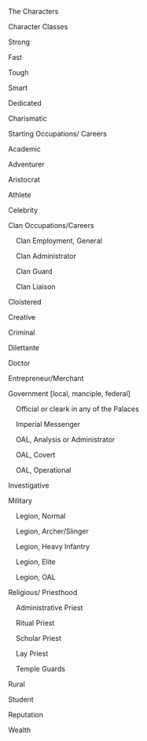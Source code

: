 The Characters

Character Classes

Strong

Fast

Tough

Smart

Dedicated

Charismatic

Starting Occupations/ Careers

Academic

Adventurer

Aristocrat

Athlete

Celebrity

Clan Occupations/Careers

    Clan Employment, General

    Clan Administrator

    Clan Guard

    Clan Liaison

Cloistered

Creative

Criminal

Dilettante

Doctor

Entrepreneur/Merchant

Government [local, manciple, federal]

    Official or cleark in any of the Palaces

    Imperial Messenger

    OAL, Analysis or Administrator

    OAL, Covert

    OAL, Operational

Investigative

Military

    Legion, Normal

    Legion, Archer/Slinger

    Legion, Heavy Infantry

    Legion, Elite

    Legion, OAL

Religious/ Priesthood

    Administrative Priest

    Ritual Priest

    Scholar Priest

    Lay Priest

    Temple Guards

Rural

Student

Reputation

Wealth